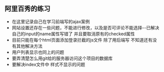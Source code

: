 ## 阿里百秀的练习
 -  在这里记录自己在学习前端写的ajax案例
 -  网站设置还存在一些问题，不能进行修改，以及是否可评论不能选择--已解决  自己的input的name属性写错了 并且要取消原有的checked属性
 -  目前只能在每个html页面添加登录拦截的js文件  除了用后端写  不知道还有没有其他解决方法
 -  用户列表显示也同上的问题
 -  要弄清楚怎么用git给的服务器访问这个项目的数据库
 -  要解决index文件中 样式不显示的问题